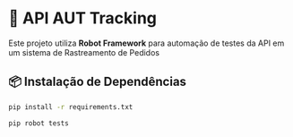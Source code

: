 # 🚀 API AUT Tracking

Este projeto utiliza **Robot Framework** para automação de testes da API em um sistema de Rastreamento de Pedidos

## 📦 Instalação de Dependências

```bash
pip install -r requirements.txt
```

```bash
pip robot tests
```